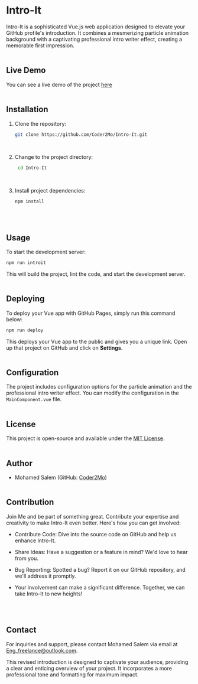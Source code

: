 # Intro-It

Intro-It is a sophisticated Vue.js web application designed to elevate your GitHub profile's
introduction. It combines a mesmerizing particle animation background with a captivating
professional intro writer effect, creating a memorable first impression.
<br>
<br>

## Live Demo

You can see a live demo of the project [here](https://coder2mo.github.io/Intro-It/)
<br>
<br>

## Installation

1. Clone the repository:

   ```bash
   git clone https://github.com/Coder2Mo/Intro-It.git
   ```

   <br>

2. Change to the project directory:

   ```bash
    cd Intro-It
   ```

   <br>

3. Install project dependencies:

   ```bash
   npm install
   ```

   <br>
   <br>

## Usage

To start the development server:

```bash
npm run introit
```

This will build the project, lint the code, and start the development server.
<br>
<br>

## Deploying

To deploy your Vue app with GitHub Pages, simply run this command below:


```bash
npm run deploy
```

This deploys your Vue app to the public and gives you a unique link. Open up that project on GitHub and click on <strong>Settings</strong>.
<br>
<br>

## Configuration

The project includes configuration options for the particle animation and the professional intro writer effect. You can modify the configuration in the `MainComponent.vue` file.
<br>
<br>

## License

This project is open-source and available under the [MIT License](LICENSE).
<br>
<br>

## Author

- Mohamed Salem (GitHub: [Coder2Mo](https://github.com/Coder2Mo))
  <br>
  <br>

## Contribution

Join Me and be part of something great. Contribute your expertise and creativity to make Intro-It even better. Here's how you can get involved:

- Contribute Code: Dive into the source code on GitHub and help us enhance Intro-It.
  
- Share Ideas: Have a suggestion or a feature in mind? We'd love to hear from you.

- Bug Reporting: Spotted a bug? Report it on our GitHub repository, and we'll address it promptly.

- Your involvement can make a significant difference. Together, we can take Intro-It to new heights!
<br>
<br>

## Contact

For inquiries and support, please contact Mohamed Salem via email at [Eng_freelance@outlook.com](mailto:Eng_freelance@outlook.com).

This revised introduction is designed to captivate your audience, providing a clear and enticing overview of your project. It incorporates a more professional tone and formatting for maximum impact.
